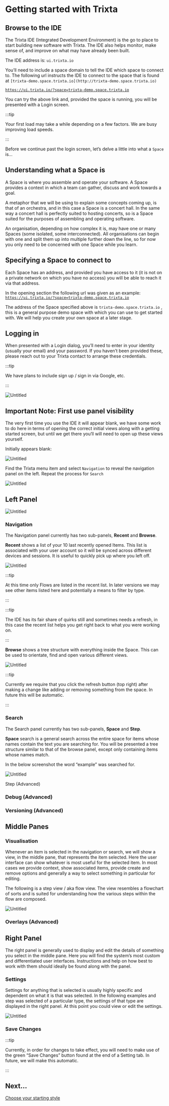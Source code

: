 # Getting started with Trixta

## Browse to the IDE

The Trixta IDE (Integrated Development Environment) is the go to place to start building new software with Trixta. The IDE also helps monitor, make sense of, and improve on what may have already been built.

The IDE address is: `ui.trixta.io`

You’ll need to include a space domain to tell the IDE which space to connect to. The following url instructs the IDE to connect to the space that is found at `[trixta-demo.space.trixta.io](http://trixta-demo.space.trixta.io)`

[`https://ui.trixta.io/?space=trixta-demo.space.trixta.io`](https://ui.trixta.io/?space=trixta-demo.space.trixta.io)

You can try the above link and, provided the space is running, you will be presented with a Login screen.

:::tip

Your first load may take a while depending on a few factors. We are busy improving load speeds.

:::

Before we continue past the login screen, let’s delve a little into what a `Space` is…

## Understanding what a Space is

A Space is where you assemble and operate your software. A Space provides a context in which a team can gather, discuss and work towards a goal.

A metaphor that we will be using to explain some concepts coming up, is that of an orchestra, and in this case a Space is a concert hall. In the same way a concert hall is perfectly suited to hosting concerts, so is a Space suited for the purposes of assembling and operating software.

An organisation, depending on how complex it is, may have one or many Spaces (some isolated, some interconnected). All organisations can begin with one and split them up into multiple further down the line, so for now you only need to be concerned with one Space while you learn.

## Specifying a Space to connect to

Each Space has an address, and provided you have access to it (it is not on a private network on which you have no access) you will be able to reach it via that address.

In the opening section the following url was given as an example:
[`https://ui.trixta.io/?space=trixta-demo.space.trixta.io`](https://ui.trixta.io/?space=trixta-demo.space.trixta.io)

The address of the Space specified above is `trixta-demo.space.trixta.io` , this is a general purpose demo space with which you can use to get started with. We will help you create your own space at a later stage.

## Logging in

When presented with a Login dialog, you’ll need to enter in your identity (usually your email) and your password. If you haven’t been provided these, please reach out to your Trixta contact to arrange these credentials.

:::tip

We have plans to include sign up / sign in via Google, etc.

:::

![Untitled](Untitled.png)

## Important Note: First use panel visibility

The very first time you use the IDE it will appear blank, we have some work to do here in terms of opening the correct initial views along with a getting started screen, but until we get there you‘ll will need to open up these views yourself.

Initially appears blank:

![Untitled](Untitled%201.png)

Find the Trixta menu item and select `Navigation` to reveal the navigation panel on the left. Repeat the process for `Search`

![Untitled](Untitled%202.png)

## Left Panel

![Untitled](Untitled%203.png)

### Navigation

The Navigation panel currently has two sub-panels, **Recent** and **Browse**.

**Recent** shows a list of your 10 last recently opened Items. This list is associated with your user account so it will be synced across different devices and sessions. It is useful to quickly pick up where you left off.

![Untitled](Untitled%204.png)

:::tip

At this time only Flows are listed in the recent list. In later versions we may see other items listed here and potentially a means to filter by type.

:::

:::tip

The IDE has its fair share of quirks still and sometimes needs a refresh, in this case the recent list helps you get right back to what you were working on.

:::

**Browse** shows a tree structure with everything inside the Space. This can be used to orientate, find and open various different views.

![Untitled](Untitled%205.png)

:::tip

Currently we require that you click the refresh button (top right) after making a change like adding or removing something from the space. In future this will be automatic.

:::

### Search

The Search panel currently has two sub-panels, **Space** and **Step**.

**Space** search is a general search across the entire space for items whose names contain the text you are searching for. You will be presented a tree structure similar to that of the browse panel, except only containing items whose names match.

In the below screenshot the word “example” was searched for.

![Untitled](Untitled%206.png)

Step (Advanced)

### Debug (Advanced)

### Versioning (Advanced)

## Middle Panes

### Visualisation

Whenever an item is selected in the navigation or search, we will show a view, in the middle pane, that represents the item selected. Here the user interface can show whatever is most useful for the selected item. In most cases we provide context, show associated items, provide create and remove options and generally a way to select something in particular for editing.

The following is a step view / aka flow view. The view resembles a flowchart of sorts and is suited for understanding how the various steps within the flow are composed.

![Untitled](Untitled%207.png)

### Overlays (Advanced)

## Right Panel

The right panel is generally used to display and edit the details of something you select in the middle pane. Here you will find the system’s most custom and differentiated user interfaces. Instructions and help on how best to work with them should ideally be found along with the panel.

### Settings

Settings for anything that is selected is usually highly specific and dependent on what it is that was selected. In the following examples and step was selected of a particular type, the settings of that type are displayed in the right panel. At this point you could view or edit the settings.

![Untitled](Untitled%208.png)

### Save Changes

:::tip

Currently, in order for changes to take effect, you will need to make use of the green “Save Changes” button found at the end of a Setting tab. In future, we will make this automatic.

:::

## Next…

[Choose your starting style](../Choose%20your%20starting%20style/index.md)
